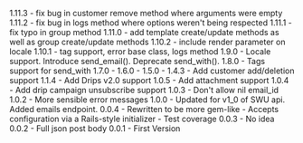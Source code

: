 1.11.3 - fix bug in customer remove method where arguments were empty
1.11.2 - fix bug in logs method where options weren't being respected
1.11.1 - fix typo in group method
1.11.0 - add template create/update methods as well as group create/update methods
1.10.2 - include render parameter on locale
1.10.1 - tag support, error base class, logs method
1.9.0 - Locale support.  Introduce send\_email().  Deprecate send\_with().
1.8.0 - Tags support for send\_with
1.7.0 -
1.6.0 -
1.5.0 -
1.4.3 - Add customer add/deletion support
1.1.4 - Add Drips v2.0 support
1.0.5 - Add attachment support
1.0.4 - Add drip campaign unsubscribe support
1.0.3 - Don't allow nil email\_id
1.0.2 - More sensible error messages
1.0.0 - Updated for v1\_0 of SWU api. Added emails endpoint.
0.0.4 - Rewritten to be more gem-like
      - Accepts configuration via a Rails-style initializer
      - Test coverage
0.0.3 - No idea
0.0.2 - Full json post body
0.0.1 - First Version
